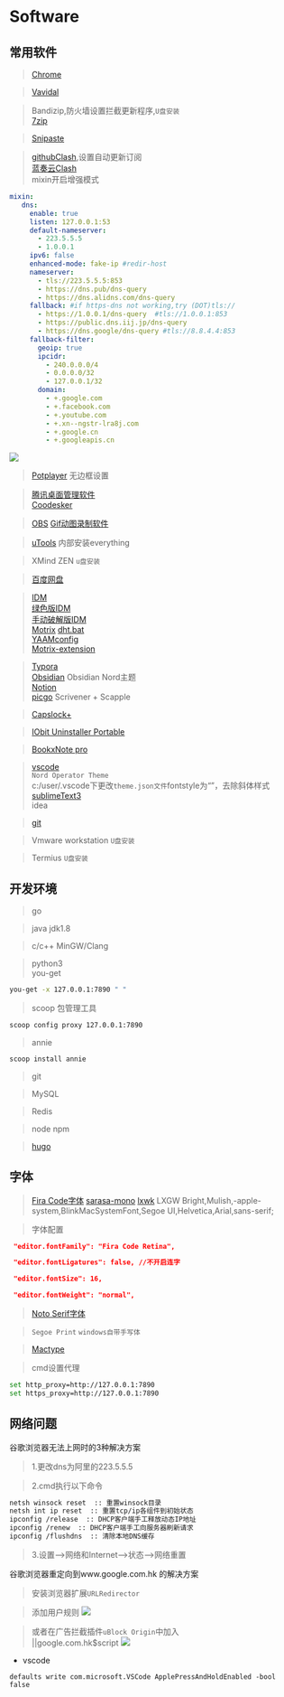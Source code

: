 # Software

## 常用软件
>[Chrome](https://www.google.com/intl/zh-CN/chrome/)
  
>[Vavidal](https://vivaldi.com)

>Bandizip,防火墙设置拦截更新程序,`U盘安装`   
>[7zip](https://sparanoid.com/lab/7z/)    
  
>[Snipaste](https://zh.snipaste.com/)

>[githubClash](https://github.com/Fndroid/clash_for_windows_pkg),设置自动更新订阅    
> [蓝奏云Clash](https://clearstack.lanzous.com/icd96oppxvi)   
> mixin开启增强模式
```yaml
mixin: 
   dns:
     enable: true
     listen: 127.0.0.1:53
     default-nameserver:
       - 223.5.5.5
       - 1.0.0.1
     ipv6: false
     enhanced-mode: fake-ip #redir-host
     nameserver:
       - tls://223.5.5.5:853
       - https://dns.pub/dns-query
       - https://dns.alidns.com/dns-query
     fallback: #if https-dns not working,try (DOT)tls://
       - https://1.0.0.1/dns-query  #tls://1.0.0.1:853
       - https://public.dns.iij.jp/dns-query
       - https://dns.google/dns-query #tls://8.8.4.4:853
     fallback-filter:
       geoip: true
       ipcidr:
         - 240.0.0.0/4
         - 0.0.0.0/32
         - 127.0.0.1/32
       domain:
         - +.google.com
         - +.facebook.com
         - +.youtube.com
         - +.xn--ngstr-lra8j.com
         - +.google.cn
         - +.googleapis.cn
```
![](https://cdn.jsdelivr.net/gh/clearyup/picgo/img/20210503192522.png)




>[Potplayer](https://clearstack.lanzous.com/iGFFlorle5g) 无边框设置

>[腾讯桌面管理软件](https://guanjia.qq.com/product/zmzl/)  
>[Coodesker](https://github.com/coodesker/coodesker-desktop/releases)

>[OBS](https://obsproject.com/) 
>[Gif动图录制软件](https://clearstack.lanzous.com/iUsZQormcoj)

>[uTools](https://u.tools/)
内部安装everything

>XMind ZEN `u盘安装`

>[百度网盘](https://pan.baidu.com/download#pan)

>[IDM](https://clearstack.lanzous.com/ijbryoppzze)  
>[绿色版IDM](https://clearstack.lanzoui.com/ihB7Qp1tgpg)   
>[手动破解版IDM](https://clearstack.lanzoui.com/iJpX9p1tgub)   
>[Motrix](https://github.com/agalwood/Motrix/releases) [dht.bat](https://clearstack.lanzous.com/iWfJrorgccb)    
>[YAAMconfig](chrome-extension://dennnbdlpgjgbcjfgaohdahloollfgoc/options.html)   
>[Motrix-extension](https://github.com/gautamkrishnar/motrix-webextension/releases)    

 
>[Typora](https://typora.io/)   
>[Obsidian](https://obsidian.md/)   Obsidian Nord主题  
>[Notion](https://www.notion.so/)   
>[picgo](https://github.com/Molunerfinn/PicGo/releases)
>Scrivener + Scapple

>[Capslock+](https://capslox.com/capslock-plus/)

>[IObit Uninstaller Portable](https://clearstack.lanzous.com/ihy6Eoricri)

>[BookxNote pro](http://www.bookxnote.com/)

>[vscode](https://code.visualstudio.com/)      
>`Nord Operator Theme`  
>c:/user/.vscode下更改`theme.json文件`fontstyle为“”，去除斜体样式     
>[sublimeText3](https://www.sublimetext.com/3)   
>idea   

  
>[git](https://git-scm.com/)

>Vmware workstation `U盘安装`

>Termius `U盘安装` 




## 开发环境
>go

>java jdk1.8

>c/c++  MinGW/Clang

>python3   
>you-get 
```bash
you-get -x 127.0.0.1:7890 " "
```
>scoop 包管理工具   
```bash
scoop config proxy 127.0.0.1:7890
```
>annie

```bash
scoop install annie

```

>git

>MySQL

>Redis

>node npm

>[hugo](https://github.com/gohugoio/hugo/releases)
## 字体
>[Fira Code字体](https://github.com/tonsky/FiraCode/releases)
> [sarasa-mono]()
> [lxwk]()
> LXGW Bright,Mulish,-apple-system,BlinkMacSystemFont,Segoe UI,Helvetica,Arial,sans-serif;


>字体配置
```json
 "editor.fontFamily": "Fira Code Retina",

 "editor.fontLigatures": false, //不开启连字

 "editor.fontSize": 16,

 "editor.fontWeight": "normal",
```

>[Noto Serif字体](https://www.google.com/get/noto/#serif-lgc)   


>`Segoe Print`   `windows自带手写体`


>[Mactype](https://mactype.net/)   


>cmd设置代理

```bash
set http_proxy=http://127.0.0.1:7890
set https_proxy=http://127.0.0.1:7890
```

## 网络问题
谷歌浏览器无法上网时的3种解决方案
>1.更改dns为阿里的223.5.5.5   

>2.cmd执行以下命令   
```bash
netsh winsock reset  :: 重置winsock目录
netsh int ip reset  :: 重置tcp/ip各组件到初始状态
ipconfig /release  :: DHCP客户端手工释放动态IP地址
ipconfig /renew  :: DHCP客户端手工向服务器刷新请求
ipconfig /flushdns  :: 清除本地DNS缓存
```

>3.设置-->网络和Internet-->状态-->网络重置

谷歌浏览器重定向到www.google.com.hk 的解决方案   
> 安装浏览器扩展`URLRedirector`   

>添加用户规则
![](https://cdn.jsdelivr.net/gh/clearyup/picgo/img/20210501214358.png)

>或者在广告拦截插件`uBlock Origin`中加入   
>||google.com.hk$script
![](https://cdn.jsdelivr.net/gh/clearyup/picgo/img/20210501220148.png)

- vscode
```shell
defaults write com.microsoft.VSCode ApplePressAndHoldEnabled -bool false
```
